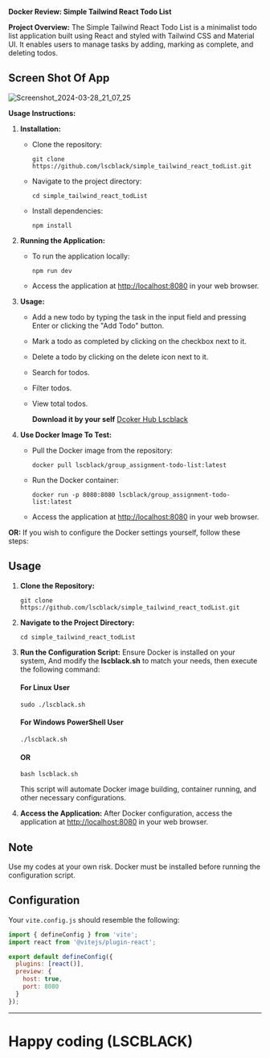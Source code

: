 **Docker Review: Simple Tailwind React Todo List**

**Project Overview:**
The Simple Tailwind React Todo List is a minimalist todo list application built using React and styled with Tailwind CSS and Material UI. It enables users to manage tasks by adding, marking as complete, and deleting todos.

## Screen Shot Of App
![Screenshot_2024-03-28_21_07_25](https://github.com/lscblack/simple_tailwind_react_todList/assets/141139366/cf0f1187-afec-4e8f-be8c-f940a59858fa)

**Usage Instructions:**
1. **Installation:**
   - Clone the repository:
     ```
     git clone https://github.com/lscblack/simple_tailwind_react_todList.git
     ```
   - Navigate to the project directory:
     ```
     cd simple_tailwind_react_todList
     ```
   - Install dependencies:
     ```
     npm install
     ```

2. **Running the Application:**
   - To run the application locally:
     ```
     npm run dev
     ```
   - Access the application at [http://localhost:8080](http://localhost:8080) in your web browser.

3. **Usage:**
   - Add a new todo by typing the task in the input field and pressing Enter or clicking the "Add Todo" button.
   - Mark a todo as completed by clicking on the checkbox next to it.
   - Delete a todo by clicking on the delete icon next to it.
   - Search for todos.
   - Filter todos.
   - View total todos.
  
     **Download it by your self**
     [Dcoker Hub Lscblack](https://hub.docker.com/repository/docker/lscblack/group_assignment-todo-list/general)

4. **Use Docker Image To Test:**
   - Pull the Docker image from the repository:
     ```
     docker pull lscblack/group_assignment-todo-list:latest
     ```
   - Run the Docker container:
     ```
     docker run -p 8080:8080 lscblack/group_assignment-todo-list:latest
     ```
   - Access the application at [http://localhost:8080](http://localhost:8080) in your web browser.

**OR:**
If you wish to configure the Docker settings yourself, follow these steps:

## Usage

1. **Clone the Repository:**
   ```
   git clone https://github.com/lscblack/simple_tailwind_react_todList.git
   ```

2. **Navigate to the Project Directory:**
   ```
   cd simple_tailwind_react_todList
   ```

3. **Run the Configuration Script:**
   Ensure Docker is installed on your system, And modify the **lscblack.sh** to match your needs, then execute the following command:
    #### For Linux User
   ```
   sudo ./lscblack.sh
   ```
   #### For Windows PowerShell User
   ```
   ./lscblack.sh
   ```
   #### OR
   ```
   bash lscblack.sh
   ```

   This script will automate Docker image building, container running, and other necessary configurations.

5. **Access the Application:**
   After Docker configuration, access the application at [http://localhost:8080](http://localhost:8080) in your web browser.

## Note
Use my codes at your own risk. Docker must be installed before running the configuration script.

## Configuration 
Your `vite.config.js` should resemble the following:
```javascript
import { defineConfig } from 'vite';
import react from '@vitejs/plugin-react';

export default defineConfig({
  plugins: [react()],
  preview: {
    host: true,
    port: 8080
  }
});
```

---
# Happy coding (LSCBLACK)
